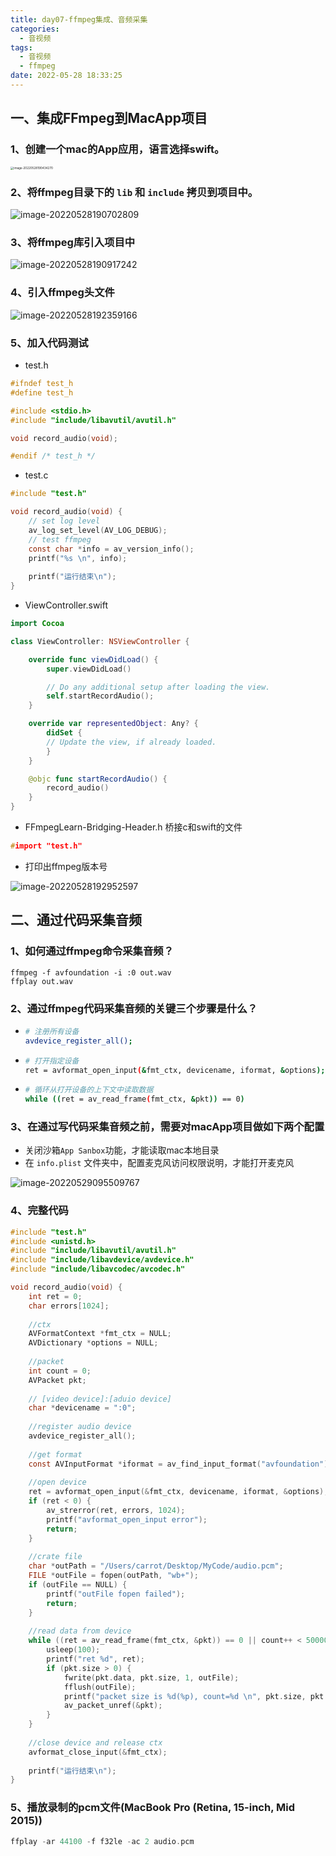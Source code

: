 ```yaml
---
title: day07-ffmpeg集成、音频采集
categories:
  - 音视频
tags:
  - 音视频
  - ffmpeg
date: 2022-05-28 18:33:25
---
```


## 一、集成FFmpeg到MacApp项目

### 1、创建一个mac的App应用，语言选择swift。



<img src="day07音频采集/image-20220528190434270.png" alt="image-20220528190434270" style="zoom: 33%;" />

### 2、将ffmpeg目录下的 `lib` 和 `include` 拷贝到项目中。



<img src="day07音频采集/image-20220528190702809.png" alt="image-20220528190702809"  />



### 3、将ffmpeg库引入项目中



![image-20220528190917242](day07音频采集/image-20220528190917242.png)



### 4、引入ffmpeg头文件

![image-20220528192359166](day07音频采集/image-20220528192359166.png)



### 5、加入代码测试

- test.h

```C
#ifndef test_h
#define test_h

#include <stdio.h>
#include "include/libavutil/avutil.h"

void record_audio(void);

#endif /* test_h */
```

- test.c

```c
#include "test.h"

void record_audio(void) {
    // set log level
    av_log_set_level(AV_LOG_DEBUG);
    // test ffmpeg
    const char *info = av_version_info();
    printf("%s \n", info);
    
    printf("运行结束\n");
}
```

- ViewController.swift

```swift
import Cocoa

class ViewController: NSViewController {

    override func viewDidLoad() {
        super.viewDidLoad()

        // Do any additional setup after loading the view.
        self.startRecordAudio();
    }

    override var representedObject: Any? {
        didSet {
        // Update the view, if already loaded.
        }
    }

    @objc func startRecordAudio() {
        record_audio()
    }
}
```

- FFmpegLearn-Bridging-Header.h 桥接c和swift的文件

```C
#import "test.h"
```

- 打印出ffmpeg版本号

![image-20220528192952597](day07音频采集/image-20220528192952597.png)



## 二、通过代码采集音频

### 1、如何通过ffmpeg命令采集音频？

```shell
ffmpeg -f avfoundation -i :0 out.wav
ffplay out.wav
```



### 2、通过ffmpeg代码采集音频的关键三个步骤是什么？

- ```sh
  # 注册所有设备
  avdevice_register_all(); 
  ```

- ```sh
  # 打开指定设备
  ret = avformat_open_input(&fmt_ctx, devicename, iformat, &options);
  ```

- ```sh
  # 循环从打开设备的上下文中读取数据
  while ((ret = av_read_frame(fmt_ctx, &pkt)) == 0)
  ```



### 3、在通过写代码采集音频之前，需要对macApp项目做如下两个配置

- 关闭沙箱`App Sanbox`功能，才能读取mac本地目录
- 在 `info.plist` 文件夹中，配置麦克风访问权限说明，才能打开麦克风

![image-20220529095509767](day07音频采集/image-20220529095509767.png)



### 4、完整代码

```c
#include "test.h"
#include <unistd.h>
#include "include/libavutil/avutil.h"
#include "include/libavdevice/avdevice.h"
#include "include/libavcodec/avcodec.h"

void record_audio(void) {
    int ret = 0;
    char errors[1024];
    
    //ctx
    AVFormatContext *fmt_ctx = NULL;
    AVDictionary *options = NULL;
    
    //packet
    int count = 0;
    AVPacket pkt;
    
    // [video device]:[aduio device]
    char *devicename = ":0";
    
    //register audio device
    avdevice_register_all();
    
    //get format
    const AVInputFormat *iformat = av_find_input_format("avfoundation");
    
    //open device
    ret = avformat_open_input(&fmt_ctx, devicename, iformat, &options);
    if (ret < 0) {
        av_strerror(ret, errors, 1024);
        printf("avformat_open_input error");
        return;
    }
    
    //crate file
    char *outPath = "/Users/carrot/Desktop/MyCode/audio.pcm";
    FILE *outFile = fopen(outPath, "wb+");
    if (outFile == NULL) {
        printf("outFile fopen failed");
        return;
    }
    
    //read data from device
    while ((ret = av_read_frame(fmt_ctx, &pkt)) == 0 || count++ < 50000) {
        usleep(100);
        printf("ret %d", ret);
        if (pkt.size > 0) {
            fwrite(pkt.data, pkt.size, 1, outFile);
            fflush(outFile);
            printf("packet size is %d(%p), count=%d \n", pkt.size, pkt.data, count);
            av_packet_unref(&pkt);
        }
    }
    
    //close device and release ctx
    avformat_close_input(&fmt_ctx);
    
    printf("运行结束\n");
}
```



### 5、播放录制的pcm文件(MacBook Pro (Retina, 15-inch, Mid 2015))

```c
ffplay -ar 44100 -f f32le -ac 2 audio.pcm 
```

